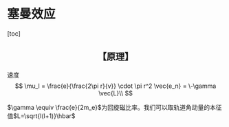 # 塞曼效应

[toc]

## <center>【原理】 </center>
速度
$$
	\mu_l = \frac{e}{\frac{2\pi r}{v}} \cdot \pi r^2 \vec{e_n} = \-\gamma \vec{L}\\
$$

$\gamma \equiv \frac{e}{2m_e}$为回旋磁比率。我们可以取轨道角动量的本征值$L=\sqrt{l(l+1)}\hbar$
